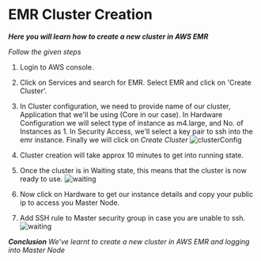 # EMR Cluster Creation
***Here you will learn how to create a new cluster in AWS EMR*** 

*Follow the given steps*

1. Login to AWS console.
2. Click on Services and search for EMR. Select EMR and click on 'Create Cluster'.
3. In Cluster configuration, we need to provide name of our cluster, Application that we'll be using (Core in our case). In Hardware Configuration we will select type of instance as m4.large, and No. of Instances as 1. In Security Access, we'll select a key pair to ssh into the emr instance. Finally we will click on *Create Cluster*
   ![clusterConfig](https://github.com/prem1204/Pranay-Assignments/blob/Big-Data/images/emr/cluster_configuration.PNG)

4. Cluster creation will take approx 10 minutes to get into running state.
5. Once the cluster is in Waiting state, this means that the cluster is now ready to use. 
   ![waiting](https://github.com/prem1204/Pranay-Assignments/blob/Big-Data/images/emr/waiting.PNG)
6. Now click on Hardware to get our instance details and copy your public ip to access you Master Node. 
7. Add SSH rule to Master security group in case you are unable to ssh.
   ![waiting](https://github.com/prem1204/Pranay-Assignments/blob/Big-Data/images/emr/ssh.PNG)
   

***Conclusion***
*We've learnt to create a new cluster in AWS EMR and logging into Master Node*